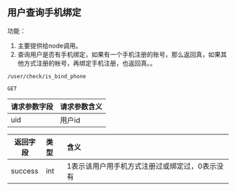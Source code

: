 
## 用户查询手机绑定

功能：

1. 主要提供给node调用。
1. 查询用户是否有手机绑定，如果有一个手机注册的账号，那么返回真，如果其他方式注册的帐号，再绑定手机注册，也返回真。。

~~~
/user/check/is_bind_phone
~~~
~~~
GET
~~~

| 请求参数字段        | 请求参数含义  |
| -------- |:------|
|uid|用户id|



| 返回字段        | 类型 |含义  |
| -------- |:------|:------|
| success     | int | 1表示该用户用手机方式注册过或绑定过，0表示没有 |

